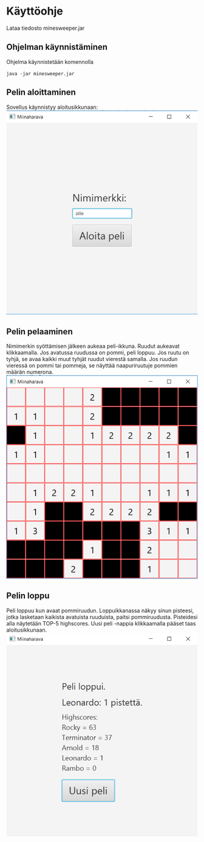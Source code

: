 # Käyttöohje

Lataa tiedosto minesweeper.jar

## Ohjelman käynnistäminen

Ohjelma käynnistetään komennolla
```
java -jar minesweeper.jar
```

## Pelin aloittaminen

Sovellus käynnistyy aloitusikkunaan:
<br />
![aloitusikkuna](https://github.com/villeverkkonen/otm-harjoitustyo/blob/master/dokumentaatio/kuvat/kuva-01.png)

## Pelin pelaaminen

Nimimerkin syöttämisen jälkeen aukeaa peli-ikkuna.
Ruudut aukeavat klikkaamalla. Jos avatussa ruudussa on pommi, peli loppuu.
Jos ruutu on tyhjä, se avaa kaikki muut tyhjät ruudut vierestä samalla.
Jos ruudun vieressä on pommi tai pommeja, se näyttää naapuriruutuje pommien määrän numerona.
<br />
![peli-ikkuna](https://github.com/villeverkkonen/otm-harjoitustyo/blob/master/dokumentaatio/kuvat/kuva-02.png)

## Pelin loppu

Peli loppuu kun avaat pommiruudun.
Loppuikkanassa näkyy sinun pisteesi, jotka lasketaan kaikista avatuista ruuduista, paitsi pommiruudusta. Pisteidesi alla näytetään TOP-5 highscores.
Uusi peli -nappia klikkaamalla pääset taas aloitusikkunaan.
<br />
![loppuikkuna](https://github.com/villeverkkonen/otm-harjoitustyo/blob/master/dokumentaatio/kuvat/kuva-03.png)